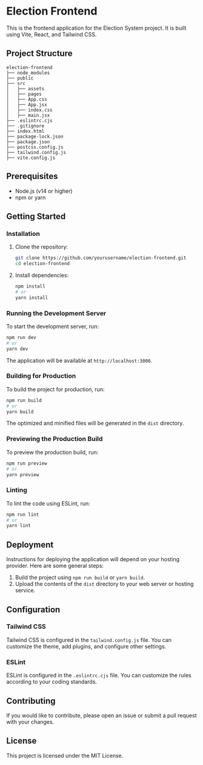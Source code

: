 
# Election Frontend

This is the frontend application for the Election System project. It is built using Vite, React, and Tailwind CSS.

## Project Structure

```
election-frontend
├── node_modules
├── public
├── src
│   ├── assets
│   ├── pages
│   ├── App.css
│   ├── App.jsx
│   ├── index.css
│   ├── main.jsx
├── .eslintrc.cjs
├── .gitignore
├── index.html
├── package-lock.json
├── package.json
├── postcss.config.js
├── tailwind.config.js
├── vite.config.js
```

## Prerequisites

- Node.js (v14 or higher)
- npm or yarn

## Getting Started

### Installation

1. Clone the repository:
   ```sh
   git clone https://github.com/yourusername/election-frontend.git
   cd election-frontend
   ```

2. Install dependencies:
   ```sh
   npm install
   # or
   yarn install
   ```

### Running the Development Server

To start the development server, run:

```sh
npm run dev
# or
yarn dev
```

The application will be available at `http://localhost:3000`.

### Building for Production

To build the project for production, run:

```sh
npm run build
# or
yarn build
```

The optimized and minified files will be generated in the `dist` directory.

### Previewing the Production Build

To preview the production build, run:

```sh
npm run preview
# or
yarn preview
```

### Linting

To lint the code using ESLint, run:

```sh
npm run lint
# or
yarn lint
```

## Deployment

Instructions for deploying the application will depend on your hosting provider. Here are some general steps:

1. Build the project using `npm run build` or `yarn build`.
2. Upload the contents of the `dist` directory to your web server or hosting service.

## Configuration

### Tailwind CSS

Tailwind CSS is configured in the `tailwind.config.js` file. You can customize the theme, add plugins, and configure other settings.

### ESLint

ESLint is configured in the `.eslintrc.cjs` file. You can customize the rules according to your coding standards.

## Contributing

If you would like to contribute, please open an issue or submit a pull request with your changes.

## License

This project is licensed under the MIT License.
